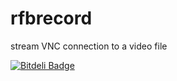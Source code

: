 rfbrecord
=========

stream VNC connection to a video file


[![Bitdeli Badge](https://d2weczhvl823v0.cloudfront.net/sidorares/rfbrecord/trend.png)](https://bitdeli.com/free "Bitdeli Badge")

